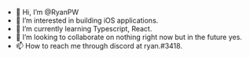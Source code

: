 - 👋 Hi, I’m @RyanPW
- 👀 I’m interested in building iOS applications.
- 🌱 I’m currently learning Typescript, React.
- 💞️ I’m looking to collaborate on nothing right now but in the future yes.
- 📫 How to reach me through discord at ryan.#3418.

<!---
RyanPW/RyanPW is a ✨ special ✨ repository because its `README.md` (this file) appears on your GitHub profile.
You can click the Preview link to take a look at your changes.
--->
